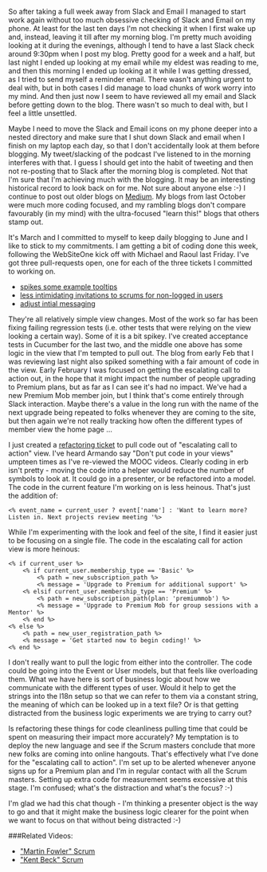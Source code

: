 So after taking a full week away from Slack and Email I managed to start work again without too much obsessive checking of Slack and Email on my phone.  At least for the last ten days I'm not checking it when I first wake up and, instead, leaving it till after my morning blog.  I'm pretty much avoiding looking at it during the evenings, although I tend to have a last Slack check around 9:30pm when I post my blog.  Pretty good for a week and a half, but last night I ended up looking at my email while my eldest was reading to me, and then this morning I ended up looking at it while I was getting dressed, as I tried to send myself a reminder email.  There wasn't anything urgent to deal with, but in both cases I did manage to load chunks of work worry into my mind.  And then just now I seem to have reviewed all my email and Slack before getting down to the blog.  There wasn't so much to deal with, but I feel a little unsettled.

Maybe I need to move the Slack and Email icons on my phone deeper into a nested directory and make sure that I shut down Slack and email when I finish on my laptop each day, so that I don't accidentally look at them before blogging.  My tweet/slacking of the podcast I've listened to in the morning interferes with that.  I guess I should get into the habit of tweeting and then not re-posting that to Slack after the morning blog is completed.  Not that I'm sure that I'm achieving much with the blogging.  It may be an interesting historical record to look back on for me.  Not sure about anyone else :-)   I continue to post out older blogs on [Medium](https://medium.com/@tansakuu).  My blogs from last October were much more coding focused, and my rambling blogs don't compare favourably (in my mind) with the ultra-focused "learn this!" blogs that others stamp out.

It's March and I committed to myself to keep daily blogging to June and I like to stick to my commitments.  I am getting a bit of coding done this week, following the WebSiteOne kick off with Michael and Raoul last Friday.  I've got three pull-requests open, one for each of the three tickets I committed to working on.

* [spikes some example tooltips](https://github.com/AgileVentures/WebsiteOne/pull/1564)
* [less intimidating invitations to scrums for non-logged in users](https://github.com/AgileVentures/WebsiteOne/pull/1566)
* [adjust intial messaging](https://github.com/AgileVentures/WebsiteOne/pull/1568)

They're all relatively simple view changes.  Most of the work so far has been fixing failing regression tests (i.e. other tests that were relying on the view looking a certain way).  Some of it is a bit spikey.  I've created acceptance tests in Cucumber for the last two, and the middle one above has some logic in the view that I'm tempted to pull out.  The blog from early Feb that I was reviewing last night also spiked something with a fair amount of code in the view.  Early February I was focused on getting the escalating call to action out, in the hope that it might impact the number of people upgrading to Premium plans, but as far as I can see it's had no impact.  We've had a new Premium Mob member join, but I think that's come entirely through Slack interaction.  Maybe there's a value in the long run with the name of the next upgrade being repeated to folks whenever they are coming to the site, but then again we're not really tracking how often the different types of member view the home page ...

I just created a [refactoring ticket](https://github.com/AgileVentures/WebsiteOne/issues/1569) to pull code out of "escalating call to action" view.  I've heard Armando say "Don't put code in your views" umpteen times as I've re-viewed the MOOC videos. Clearly coding in erb isn't pretty - moving the code into a helper would reduce the number of symbols to look at.  It could go in a presenter, or be refactored into a model.  The code in the current feature I'm working on is less heinous.  That's just the addition of:

```erb
<% event_name = current_user ? event['name'] : 'Want to learn more? Listen in. Next projects review meeting '%>
```

While I'm experimenting with the look and feel of the site, I find it easier just to be focusing on a single file.  The code in the escalating call for action view is more heinous:

```erb
<% if current_user %>
    <% if current_user.membership_type == 'Basic' %>
        <% path = new_subscription_path %>
        <% message = 'Upgrade to Premium for additional support' %>
    <% elsif current_user.membership_type == 'Premium' %>
        <% path = new_subscription_path(plan: 'premiummob') %>
        <% message = 'Upgrade to Premium Mob for group sessions with a Mentor' %>
    <% end %>
<% else %>
    <% path = new_user_registration_path %>
    <% message = 'Get started now to begin coding!' %>
<% end %>
```

I don't really want to pull the logic from either into the controller.  The code could be going into the Event or User models, but that feels like overloading them.  What we have here is sort of business logic about how we communicate with the different types of user.  Would it help to get the strings into the I18n setup so that we can refer to them via a constant string, the meaning of which can be looked up in a text file?  Or is that getting distracted from the business logic experiments we are trying to carry out?

Is refactoring these things for code cleanliness pulling time that could be spent on measuring their impact more accurately?  My temptation is to deploy the new language and see if the Scrum masters conclude that more new folks are coming into online hangouts.  That's effectively what I've done for the "escalating call to action".  I'm set up to be alerted whenever anyone signs up for a Premium plan and I'm in regular contact with all the Scrum masters.  Setting up extra code for measurement seems excessive at this stage.  I'm confused; what's the distraction and what's the focus? :-)

I'm glad we had this chat though - I'm thinking a presenter object is the way to go and that it might make the business logic clearer for the point when we want to focus on that without being distracted :-)

###Related Videos:

* ["Martin Fowler" Scrum](https://www.youtube.com/watch?v=1nWmG1f529c)
* ["Kent Beck" Scrum](https://www.youtube.com/watch?v=29Y3Chv8WjE)



